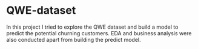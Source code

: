 # QWE-dataset
In this project I tried to explore the QWE dataset and build a model to predict the potential churning customers. EDA and business analysis were also conducted apart from building the predict model.
